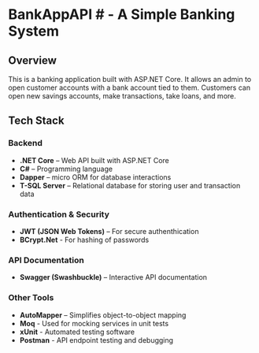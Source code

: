 # BankAppAPI # - A Simple Banking System

## Overview ##
This is a banking application built with ASP.NET Core. It allows an admin to open customer accounts with a bank account tied to them. Customers can open new savings accounts, make transactions, take loans, and more.

## Tech Stack ##
  
### **Backend**
- **.NET Core** – Web API built with ASP.NET Core
- **C#** – Programming language
- **Dapper** – micro ORM for database interactions
- **T-SQL Server** – Relational database for storing user and transaction data

### **Authentication & Security**
- **JWT (JSON Web Tokens)** – For secure authenthication
- **BCrypt.Net** - For hashing of passwords

### **API Documentation**
- **Swagger (Swashbuckle)** – Interactive API documentation

### **Other Tools**
- **AutoMapper** – Simplifies object-to-object mapping
- **Moq** - Used for mocking services in unit tests
- **xUnit** - Automated testing software
- **Postman** - API endpoint testing and debugging
